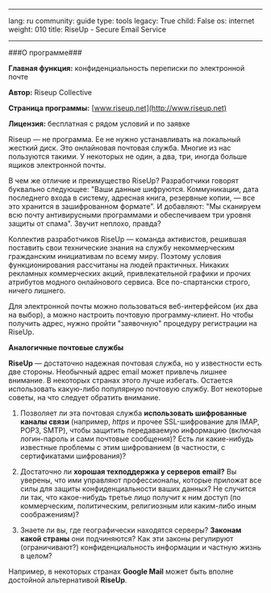 

---

lang: ru
community: guide
type: tools
legacy: True
child: False
os: internet
weight: 010
title: RiseUp - Secure Email Service

---

###О программе###

**Главная функция:** конфиденциальность переписки по электронной почте

**Автор:** Riseup Collective

**Страница программы:** [www.riseup.net](http://www.riseup.net)

**Лицензия:** бесплатная с рядом условий и по заявке

Riseup — не программа. Ее не нужно устанавливать на локальный жесткий диск. Это онлайновая почтовая служба. Многие из нас пользуются такими. У некоторых не один, а два, три, иногда больше ящиков электронной почты.

В чем же отличие и преимущество RiseUp? Разработчики говорят буквально следующее: &quot;Ваши данные шифруются. Коммуникации, дата последнего входа в систему, адресная книга, резервные копии, — все это хранится в зашифрованном формате&quot;. И добавляют: &quot;Мы сканируем всю почту антивирусными программами и обеспечиваем три уровня защиты от спама&quot;. Звучит неплохо, правда?

Коллектив разработчиков RiseUp — команда активистов, решившая поставить свои технические знания на службу некоммерческим гражданским инициативам по всему миру. Поэтому условия функционирования рассчитаны на людей практичных. Никаких рекламных коммерческих акций, привлекательной графики и прочих атрибутов модного онлайнового сервиса. Все по-спартански строго, ничего лишнего. 

Для электронной почты можно пользоваться веб-интерфейсом (их два на выбор), а можно настроить почтовую программу-клиент. Но чтобы получить адрес, нужно пройти &quot;заявочную&quot; процедуру регистрации на RiseUp.

<a name="alternatives"></a>
**Аналогичные почтовые службы**

**RiseUp** — достаточно надежная почтовая служба, но у известности есть две стороны. Необычный адрес email может привлечь лишнее внимание. В некоторых странах этого лучше избегать. Остается использовать какую-либо популярную почтовую службу. Вот некоторые советы, на что следует обратить внимание.

1. Позволяет ли эта почтовая служба **использовать шифрованные каналы связи** (например, *https* и прочее SSL-шифрование для IMAP, POP3, SMTP), чтобы защитить передаваемую информацию (включая логин-пароль и сами почтовые сообщения)? Есть ли какие-нибудь известные проблемы с этим шифрованием (в частности, с сертификатами шифрования)?

2. Достаточно ли **хорошая техподдержка у серверов email?** Вы уверены, что ими управляют профессионалы, которые приложат все силы для защиты конфиденциальности ваших данных? Не случится ли так, что какое-нибудь третье лицо получит к ним доступ (по коммерческим, политическим, религиозным или каким-либо иным соображениям)?

3. Знаете ли вы, где географически находятся серверы? **Законам какой страны** они подчиняются? Как эти законы регулируют (ограничивают?) конфиденциальность информации и частную жизнь в целом?

Например, в некоторых странах **Google Mail** может быть вполне достойной альтернативой **RiseUp**.



